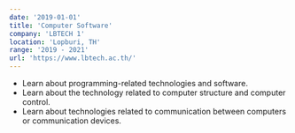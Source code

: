 ```yaml
---
date: '2019-01-01'
title: 'Computer Software'
company: 'LBTECH 1'
location: 'Lopburi, TH'
range: '2019 - 2021'
url: 'https://www.lbtech.ac.th/'
---
```


- Learn about programming-related technologies and software.
- Learn about the technology related to computer structure and computer control.
- Learn about technologies related to communication between computers or communication devices.
